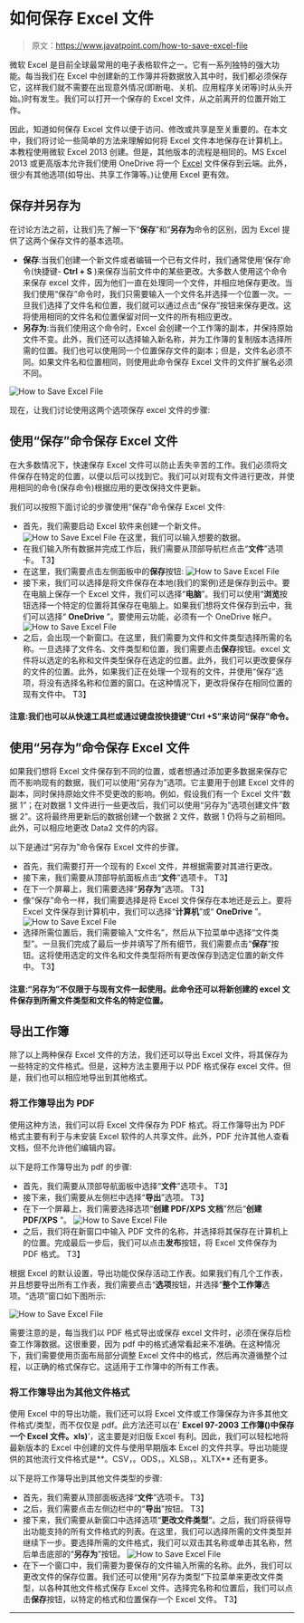 # 如何保存 Excel 文件

> 原文：<https://www.javatpoint.com/how-to-save-excel-file>

微软 Excel 是目前全球最常用的电子表格软件之一。它有一系列独特的强大功能。每当我们在 Excel 中创建新的工作簿并将数据放入其中时，我们都必须保存它，这样我们就不需要在出现意外情况(即断电、关机、应用程序关闭等)时从头开始。)时有发生。我们可以打开一个保存的 Excel 文件，从之前离开的位置开始工作。

因此，知道如何保存 Excel 文件以便于访问、修改或共享是至关重要的。在本文中，我们将讨论一些简单的方法来理解如何将 Excel 文件本地保存在计算机上。本教程使用微软 Excel 2013 创建。但是，其他版本的流程是相同的。MS Excel 2013 或更高版本允许我们使用 OneDrive 将一个 [Excel](https://www.javatpoint.com/excel-tutorial) 文件保存到云端。此外，很少有其他选项(如导出、共享工作簿等。)让使用 Excel 更有效。

## 保存并另存为

在讨论方法之前，让我们先了解一下“**保存**”和“**另存为**命令的区别，因为 Excel 提供了这两个保存文件的基本选项。

*   **保存**:当我们创建一个新文件或者编辑一个已有文件时，我们通常使用‘保存’命令(快捷键- **Ctrl + S** )来保存当前文件中的某些更改。大多数人使用这个命令来保存 excel 文件，因为他们一直在处理同一个文件，并相应地保存更改。当我们使用“保存”命令时，我们只需要输入一个文件名并选择一个位置一次。一旦我们选择了文件名和位置，我们就可以通过点击“保存”按钮来保存更改。这将使用相同的文件名和位置保留对同一文件的所有相应更改。
*   **另存为**:当我们使用这个命令时，Excel 会创建一个工作簿的副本，并保持原始文件不变。此外，我们还可以选择输入新名称，并为工作簿的复制版本选择所需的位置。我们也可以使用同一个位置保存文件的副本；但是，文件名必须不同。如果文件名和位置相同，则使用此命令保存 Excel 文件的文件扩展名必须不同。

![How to Save Excel File](img/3fb9b4e81e1a7c6260cdbbb9d2fb2d69.png)

现在，让我们讨论使用这两个选项保存 excel 文件的步骤:

## 使用“保存”命令保存 Excel 文件

在大多数情况下，快速保存 Excel 文件可以防止丢失辛苦的工作。我们必须将文件保存在特定的位置，以便以后可以找到它。我们可以对现有文件进行更改，并使用相同的命令(保存命令)根据应用的更改保持文件更新。

我们可以按照下面讨论的步骤使用“保存”命令保存 Excel 文件:

*   首先，我们需要启动 Excel 软件来创建一个新文件。
    ![How to Save Excel File](img/f826bc5c8db0e2a151fd9cb012f8430f.png)
    在这里，我们可以输入想要的数据。
*   在我们输入所有数据并完成工作后，我们需要从顶部导航栏点击“**文件**”选项卡。
    T3】
*   在这里，我们需要点击左侧面板中的**保存**按钮:
    ![How to Save Excel File](img/6cdb469d8e340340bd421f679ee4fdbb.png)
*   接下来，我们可以选择是将文件保存在本地(我们的案例)还是保存到云中。要在电脑上保存一个 Excel 文件，我们可以选择“**电脑**”。我们可以使用“**浏览**按钮选择一个特定的位置将其保存在电脑上。如果我们想将文件保存到云中，我们可以选择“ **OneDrive** ”。要使用云功能，必须有一个 OneDrive 帐户。
    ![How to Save Excel File](img/2af3568bdd63bc0658d7a4852012094e.png)
*   之后，会出现一个新窗口。在这里，我们需要为文件和文件类型选择所需的名称。一旦选择了文件名、文件类型和位置，我们需要点击**保存**按钮。excel 文件将以选定的名称和文件类型保存在选定的位置。此外，我们可以更改要保存的文件的位置。此外，如果我们正在处理一个现有的文件，并使用“保存”选项，将没有选择名称和位置的窗口。在这种情况下，更改将保存在相同位置的现有文件中。
    T3】

#### 注意:我们也可以从快速工具栏或通过键盘按快捷键“Ctrl +S”来访问“保存”命令。

## 使用“另存为”命令保存 Excel 文件

如果我们想将 Excel 文件保存到不同的位置，或者想通过添加更多数据来保存它而不影响现有的数据，我们可以使用“另存为”选项。它主要用于创建 Excel 文件的副本，同时保持原始文件不受更改的影响。例如，假设我们有一个 Excel 文件“数据 1”；在对数据 1 文件进行一些更改后，我们可以使用“另存为”选项创建文件“数据 2”。这将最终用更新后的数据创建一个数据 2 文件，数据 1 仍将与之前相同。此外，可以相应地更改 Data2 文件的内容。

以下是通过“另存为”命令保存 Excel 文件的步骤。

*   首先，我们需要打开一个现有的 Excel 文件，并根据需要对其进行更改。
*   接下来，我们需要从顶部导航面板点击“**文件**”选项卡。
    T3】
*   在下一个屏幕上，我们需要选择“**另存为**”选项。
    T3】
*   像“保存”命令一样，我们需要选择是将 Excel 文件保存在本地还是云上。要将 Excel 文件保存到计算机中，我们可以选择“**计算机**”或“ **OneDrive** ”。
    ![How to Save Excel File](img/5180e3e69a562146249086379b024f71.png)
*   选择所需位置后，我们需要输入“文件名”，然后从下拉菜单中选择“文件类型”。一旦我们完成了最后一步并填写了所有细节，我们需要点击“**保存**”按钮。这将使用选定的文件名和文件类型将所有更改保存到选定位置的新文件中。
    T3】

#### 注意:“另存为”不仅限于与现有文件一起使用。此命令还可以将新创建的 excel 文件保存到所需文件类型和文件名的特定位置。

## 导出工作簿

除了以上两种保存 Excel 文件的方法，我们还可以导出 Excel 文件，将其保存为一些特定的文件格式。但是，这种方法主要用于以 PDF 格式保存 excel 文件。但是，我们也可以相应地导出到其他格式。

### 将工作簿导出为 PDF

使用这种方法，我们可以将 Excel 文件保存为 PDF 格式。将工作簿导出为 PDF 格式主要有利于与未安装 Excel 软件的人共享文件。此外，PDF 允许其他人查看文档，但不允许他们编辑内容。

以下是将工作簿导出为 pdf 的步骤:

*   首先，我们需要从顶部导航面板中选择“**文件**”选项卡。
    T3】
*   接下来，我们需要从左侧栏中选择“**导出**”选项。
    T3】
*   在下一个屏幕上，我们需要选择选项“**创建 PDF/XPS 文档**”然后“**创建 PDF/XPS** ”。
    ![How to Save Excel File](img/22f124a8184278429bce43e7361be7e7.png)
*   之后，我们将在新窗口中输入 PDF 文件的名称，并选择将其保存在计算机上的位置。完成最后一步后，我们可以点击**发布**按钮，将 Excel 文件保存为 PDF 格式。
    T3】

根据 Excel 的默认设置，导出功能仅保存活动工作表。如果我们有几个工作表，并且想要导出所有工作表，我们需要点击“**选项**按钮，并选择“**整个工作簿**选项。“选项”窗口如下图所示:

![How to Save Excel File](img/3c7554257afcc87dc6da5af0ac1e803e.png)

需要注意的是，每当我们以 PDF 格式导出或保存 excel 文件时，必须在保存后检查工作簿数据。这很重要，因为 pdf 中的格式通常看起来不准确。在这种情况下，我们需要使用页面布局部分调整 Excel 文件中的格式，然后再次遵循整个过程，以正确的格式保存它。这适用于工作簿中的所有工作表。

### 将工作簿导出为其他文件格式

使用 Excel 中的导出功能，我们还可以将 Excel 文件或工作簿保存为许多其他文件格式/类型，而不仅仅是 pdf。此方法还可以在' **Excel 97-2003 工作簿()中保存一个 Excel 文件。xls)**’，这主要是对旧版 Excel 有利。因此，我们可以轻松地将最新版本的 Excel 中创建的文件与使用早期版本 Excel 的文件共享。导出功能提供的其他流行文件格式是**。CSV，。ODS，。XLSB，。XLTX** 还有更多。

以下是将工作簿导出到其他文件类型的步骤:

*   首先，我们需要从顶部面板选择“**文件**”选项卡。
    T3】
*   之后，我们需要点击左侧边栏中的“**导出**”按钮。
    T3】
*   接下来，我们需要从新窗口中选择选项“**更改文件类型**”。之后，我们将获得导出功能支持的所有文件格式的列表。在这里，我们可以选择所需的文件类型并继续下一步。要选择所需的文件格式，我们可以双击其名称或单击其名称，然后单击底部的“**另存为**”按钮。
    ![How to Save Excel File](img/d76e37fb50c8752b91e04b20c44ccebe.png)
*   在下一个窗口中，我们需要为要保存的文件输入所需的名称。此外，我们可以更改文件的保存位置。我们还可以使用“另存为类型”下拉菜单来更改文件类型，以各种其他文件格式保存 Excel 文件。选择完名称和位置后，我们可以点击**保存**按钮，以特定的格式和位置保存一个 Excel 文件。
    T3】

* * *